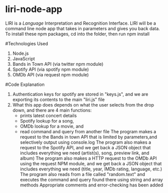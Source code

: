 # liri-node-app
 LIRI is a _Language_ Interpretation and Recognition Interface. LIRI will be a command line node app that takes in parameters and gives you back data.
To install these npm packages, cd into the folder, then run
npm install 

#Technologies Used
1. Node.js
2. JavaScript
3. Bands in Town API (via twitter npm module)
4. Spotify API (via spotify npm module)
5. OMDb API (via request npm module)

#Code Explanation
1. Authentication keys for spotify are stored in "keys.js", and we are exporting its contents to the main "liri.js" file
2. What this app does depends on what the user selects from the drop down, and there are 4 main functions: 
    * prints latest concert details 
    * Spotify lookup for a song, 
    * OMDb lookup for a movie, and 
    * read command and query from another file
The program makes a request to the Bands in town API that is limited by parameters,and selectively output using console.log
The program also makes a request to the Spotify API, and we get back a JSON object that includes everything we need (artist(s), song, preview link, and album)
The program also makes a HTTP request to the OMDb API using the request NPM module, and we get back a JSON object that includes everything we need (title, year, IMDb rating, language, etc.)
The program also reads from a file called "random.text" and executes the command and query found there using string and array methods
Appropriate comments and error-checking has been added